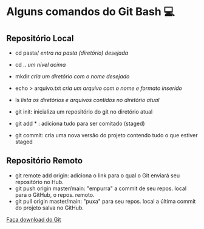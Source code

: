 # Alguns comandos do Git Bash :computer:

## Repositório Local

- cd pasta/     _entra na pasta (diretório) desejada_ 
- cd ..     _um nível acima_
- mkdir <pasta>      _cria um diretório com o nome desejado_
- echo > arquivo.txt         _cria um arquivo com o nome e formato inserido_
- ls        _lista os diretórios e arquivos contidos no diretório atual_



- git init: inicializa um repositório do git no diretório atual
- git add * : adiciona tudo para ser comitado (staged)
- git commit: cria uma nova versão do projeto contendo tudo o que estiver staged

## Repositório Remoto

- git remote add origin: adiciona o link para o qual o Git enviará seu repositório no Hub.
- git push origin master/main: "empurra" a commit de seu repos. local para o GitHub, o repos. remoto.
- git pull origin master/main: "puxa" para seu repos. local a última commit do projeto salva no GitHub. 



[Faça download do Git](https://git-scm.com/downloads)





